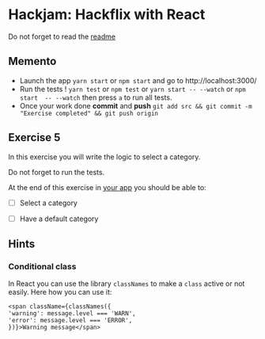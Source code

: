 # Hackjam: Hackflix with React

Do not forget to read the [readme](../README.md) 

## Memento

- Launch the app `yarn start` or `npm start` and go to http://localhost:3000/
- Run the tests ! `yarn test` or `npm test` or `yarn start -- --watch` or `npm start  -- --watch` then press `a` to run all tests.
- Once your work done **commit** and **push** `git add src && git commit -m "Exercise completed" && git push origin`

## Exercise 5

In this exercise you will write the logic to select a category. 

Do not forget to run the tests.

At the end of this exercise in [your app](http://localhost:3000) you should be able to:
- [ ] Select a category
- [ ] Have a default category


## Hints

### Conditional class

In React you can use the library `classNames` to make a `class` active or not easily.
Here how you can use it:
```tsx
<span className={classNames({
'warning': message.level === 'WARN', 
'error': message.level === 'ERROR', 
})}>Warning message</span>
```
